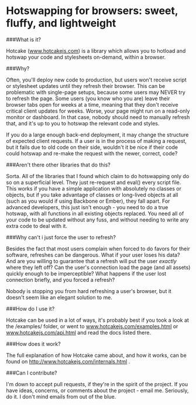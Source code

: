 # Hotswapping for browsers: sweet, fluffy, and lightweight 

###What is it?

Hotcake (www.hotcakejs.com) is a library which allows you to hotload and hotswap your code and stylesheets on-demand, within a browser.

###Why?

Often, you'll deploy new code to production, but users won't receive script or stylesheet updates until they refresh their browser. This can be problematic with single-page setups, because some users may NEVER try to refresh the page. Some users (you know who you are) leave their browser tabs open for weeks at a time, meaning that they don't receive critical client updates for weeks. Worse, your page might run on a read-only monitor or dashboard. In that case, nobody should need to manually refresh that, and it's up to you to hotswap the relevant code and styles.

If you do a large enough back-end deployment, it may change the structure of expected client requests. If a user is in the process of making a request, but it fails due to old code on their side, wouldn't it be nice if their code could hotswap and re-make the request with the newer, correct, code?

###Aren't there other libraries that do this?

Sorta. All of the libraries that I found which claim to do hotswapping only do so on a superficial level. They just re-request and eval() every script file. This works if you have a simple application with absolutely no classes or objects, but if you take advantage of classes or long-lived objects at all (such as you would if using Backbone or Ember), they fall apart. For advanced developers, this just isn't enough - you need to do a true hotswap, with all functions in all existing objects replaced. You need all of your code to be updated without any fuss, and without needing to write any extra code to deal with it.

###Why can't i just force the user to refresh?

Besides the fact that most users complain when forced to do favors for their software, refreshes can be dangerous. What if your user loses his data? And are you willing to guarantee that a refresh will put the user *exactly* where they left off? Can the user's connection load the page (and all assets) quickly enough to be imperceptible? What happens if the user lost connection briefly, and you forced a refresh?

Nobody is stopping you from hard refreshing a user's browser, but it doesn't seem like an elegant solution to me.

###How do I use it?

Hotcake can be used in a lot of ways, it's probably best if you took a look at the /examples/ folder, or went to www.hotcakejs.com/examples.html or www.hotcakejs.com/api.html and read the docs listed there.

###How does it work?

The full explanation of how Hotcake came about, and how it works, can be found on http://www.hotcakejs.com/internals.html .

###Can I contribute?

I'm down to accept pull requests, if they're in the spirit of the project. If you have ideas, concerns, or comments about the project - email me. Seriously, do it. I don't mind emails from out of the blue.